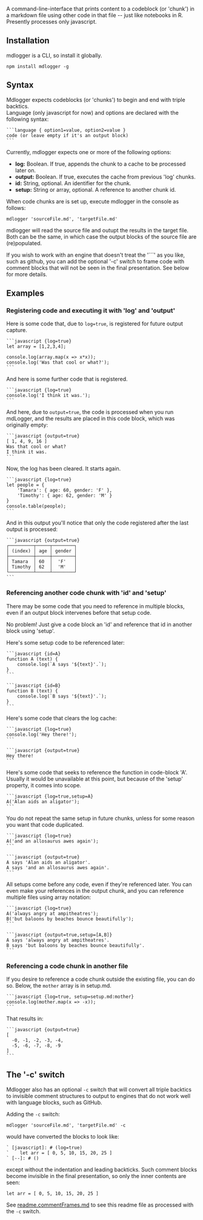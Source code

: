 A command-line-interface that prints content to a codeblock (or 'chunk') in a markdown file using other code in that file -- just like notebooks in R.  Presently processes only javascript. 
 
## Installation

mdlogger is a CLI, so install it globally.

    npm install mdlogger -g

## Syntax

Mdlogger expects codeblocks (or 'chunks') to begin and end with triple backtics.  
Language (only javascript for now) and options are declared with the following 
syntax:

    ```language { option1=value, option2=value }
    code (or leave empty if it's an output block)
    ```

Currently, mdlogger expects one or more of the following options:

* **log:** Boolean.  If true, appends the chunk to a cache to be processed later on. 
* **output:** Boolean.  If true, executes the cache from previous 'log' chunks.
* **id:** String, optional.  An identifier for the chunk.
* **setup:** String or array, optional.  A reference to another chunk id.

When code chunks are is set up, execute mdlogger in the console as follows:

    mdlogger 'sourceFile.md', 'targetFile.md'

mdlogger will read the source file and outupt the results in the target file.  Both can be the same, in which case the output blocks of the source file are (re)populated.

If you wish to work with an engine that doesn't treat the '```' as you like, such as github,
you can add the optional '-c' switch to frame code with comment blocks that will not be seen
in the final presentation.  See below for more details.

## Examples

### Registering code and executing it with 'log' and 'output'

Here is some code that, due to `log=true`, is registered for 
future output capture.

    ```javascript {log=true}
    let array = [1,2,3,4];

    console.log(array.map(x => x*x));
    console.log('Was that cool or what?');
    ```

And here is some further code that is registered.

    ```javascript {log=true}
    console.log('I think it was.');
    ```

And here, due to `output=true`, the code is processed when
you run mdLogger, and the results are placed in this 
code block, which was originally empty:

    ```javascript {output=true}    
    [ 1, 4, 9, 16 ]
    Was that cool or what?
    I think it was.
    ```

Now, the log has been cleared.  It starts again.

    ```javascript {log=true}
    let people = {
        'Tamara': { age: 60, gender: 'F' },
        'Timothy': { age: 62, gender: 'M' }
    }    
    console.table(people);
    ```

And in this output you'll notice that only the code 
registered after the last output is processed:

    ```javascript {output=true}    
    ┌─────────┬─────┬────────┐
    │ (index) │ age │ gender │
    ├─────────┼─────┼────────┤
    │ Tamara  │ 60  │  'F'   │
    │ Timothy │ 62  │  'M'   │
    └─────────┴─────┴────────┘
    ```

### Referencing another code chunk with 'id' and 'setup'

There may be some code that you need to reference in multiple
blocks, even if an output block intervenes before that setup
code.

No problem!  Just give a code block an 'id' and reference 
that id in another block using 'setup'.

Here's some setup code to be referenced later:

    ```javascript {id=A}
    function A (text) {
        console.log(`A says '${text}'.`);
    }
    ```

    ```javascript {id=B}
    function B (text) {
        console.log(`B says '${text}'.`);
    }
    ```

Here's some code that clears the log cache:

    ```javascript {log=true}
    console.log('Hey there!');
    ```

    ```javascript {output=true}    
    Hey there!
    ```

Here's some code that seeks to reference the function
in code-block 'A'.  Usually it would be unavailable at
this point, but because of the 'setup' property, it 
comes into scope.  

    ```javascript {log=true,setup=A}
    A('Alan aids an aligator');
    ```

You do not repeat the same setup in future chunks, unless 
for some reason you want that code duplicated.

    ```javascript {log=true}
    A('and an allosaurus awes again');
    ```

    ```javascript {output=true}    
    A says 'Alan aids an aligator'.
    A says 'and an allosaurus awes again'.
    ```

All setups come before any code, even if they're referenced
later.  You can even make your references in the output 
chunk, and you can reference multiple files using array
notation:

    ```javascript {log=true}
    A('always angry at ampitheatres');
    B('but baloons by beaches bounce beautifully');
    ```

    ```javascript {output=true,setup=[A,B]}
    A says 'always angry at ampitheatres'.
    B says 'but baloons by beaches bounce beautifully'.
    ```

### Referencing a code chunk in another file

If you desire to reference a code chunk outside the existing 
file, you can do so.  Below, the `mother` array is in
setup.md.

    ```javascript {log=true, setup=setup.md:mother}
    console.log(mother.map(x => -x));
    ```

That results in:

    ```javascript {output=true}
    [
      -0, -1, -2, -3, -4,
      -5, -6, -7, -8, -9
    ]
    ```

## The '-c' switch 

Mdlogger also has an optional `-c` switch that will convert all triple backtics to invisible comment structures to output to engines that do not work well with language blocks, such as GitHub.

Adding the `-c` switch:

    mdlogger 'sourceFile.md', 'targetFile.md' -c

would have converted the blocks to look like:

    ` [javascript]: # (log=true)
    `    let arr = [ 0, 5, 10, 15, 20, 25 ]
    ` [--]: # ()

except without the indentation and leading backticks. Such comment blocks become invisible in the final presentation, so only the inner contents are seen:

    let arr = [ 0, 5, 10, 15, 20, 25 ]

See [readme.commentFrames.md](readme.commentFrames.md) to see this readme file as processed with the `-c` switch.





